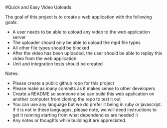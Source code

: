 #Quick and Easy Video Uploads

The goal of this project is to create a web application with the following goals:

- A user needs to be able to upload any video to the web application server
- The uploader should only be able to upload the mp4 file types
- All other file types should be blocked
- After the video has been uploaded, the user should be able to replay this video from the web application
- Unit and integration tests should be created


Notes:
- Please create a public github repo for this project
- Please make as many commits as it makes sense to other developers
- Create a README so someone else can build this web application on another computer from cloning the repo to test it out
- You can use any language but we do prefer it being in ruby or javascript. If it is not in these languages, please note, we will need instructions to get it running starting from what dependencies are needed :)
- Any notes or thoughts while building it are appreciated. 




